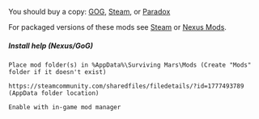 You should buy a copy: [GOG](https://www.gog.com/game/surviving_mars), [Steam](http://store.steampowered.com/app/464920), or [Paradox](https://www.paradoxplaza.com/surviving-mars)

For packaged versions of these mods see [Steam](https://steamcommunity.com/workshop/filedetails/?id=1411210466) or [Nexus Mods](https://www.nexusmods.com/survivingmars/users/659381?tab=user+files).

##### Install help (Nexus/GoG)
```
Place mod folder(s) in %AppData%\Surviving Mars\Mods (Create "Mods" folder if it doesn't exist)

https://steamcommunity.com/sharedfiles/filedetails/?id=1777493789 (AppData folder location)

Enable with in-game mod manager
```
